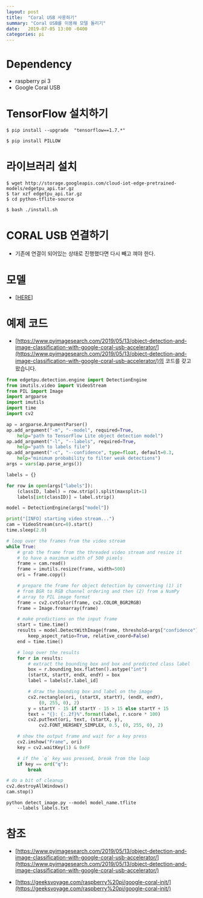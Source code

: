 ```yaml
---
layout: post
title:  "Coral USB 사용하기"
summary: "Coral USB를 이용해 모델 돌리기"
date:   2019-07-05 13:00 -0400
categories: pi
---
```


# Dependency
- raspberry pi 3
- Google Coral USB



# TensorFlow 설치하기

```
$ pip install --upgrade  "tensorflow==1.7.*"

$ pip install PILLOW
```

# 라이브러리 설치

```
$ wget http://storage.googleapis.com/cloud-iot-edge-pretrained-models/edgetpu_api.tar.gz
$ tar xzf edgetpu_api.tar.gz
$ cd python-tflite-source
```

```
$ bash ./install.sh
```

# CORAL USB 연결하기
- 기존에 연결이 되어있는 상태로 진행했다면 다시 빼고 껴야 한다.

# 모델
- [[HERE](https://coral.withgoogle.com/models/)]

# 예제 코드

- [https://www.pyimagesearch.com/2019/05/13/object-detection-and-image-classification-with-google-coral-usb-accelerator/](https://www.pyimagesearch.com/2019/05/13/object-detection-and-image-classification-with-google-coral-usb-accelerator/)의 코드를 갖고 왔습니다.

```python
from edgetpu.detection.engine import DetectionEngine
from imutils.video import VideoStream
from PIL import Image
import argparse
import imutils
import time
import cv2

ap = argparse.ArgumentParser()
ap.add_argument("-m", "--model", required=True,
	help="path to TensorFlow Lite object detection model")
ap.add_argument("-l", "--labels", required=True,
	help="path to labels file")
ap.add_argument("-c", "--confidence", type=float, default=0.3,
	help="minimum probability to filter weak detections")
args = vars(ap.parse_args())

labels = {}

for row in open(args["labels"]):
	(classID, label) = row.strip().split(maxsplit=1)
	labels[int(classID)] = label.strip()

model = DetectionEngine(args["model"])

print("[INFO] starting video stream...")
cam = VideoStream(src=0).start()
time.sleep(2.0)

# loop over the frames from the video stream
while True:
	# grab the frame from the threaded video stream and resize it
	# to have a maximum width of 500 pixels
	frame = cam.read()
	frame = imutils.resize(frame, width=500)
	ori = frame.copy()

	# prepare the frame for object detection by converting (1) it
	# from BGR to RGB channel ordering and then (2) from a NumPy
	# array to PIL image format
	frame = cv2.cvtColor(frame, cv2.COLOR_BGR2RGB)
	frame = Image.fromarray(frame)

	# make predictions on the input frame
	start = time.time()
	results = model.DetectWithImage(frame, threshold=args["confidence"],
		keep_aspect_ratio=True, relative_coord=False)
	end = time.time()

	# loop over the results
	for r in results:
		# extract the bounding box and box and predicted class label
		box = r.bounding_box.flatten().astype("int")
		(startX, startY, endX, endY) = box
		label = labels[r.label_id]

		# draw the bounding box and label on the image
		cv2.rectangle(ori, (startX, startY), (endX, endY),
			(0, 255, 0), 2)
		y = startY - 15 if startY - 15 > 15 else startY + 15
		text = "{}: {:.2f}%".format(label, r.score * 100)
		cv2.putText(ori, text, (startX, y),
			cv2.FONT_HERSHEY_SIMPLEX, 0.5, (0, 255, 0), 2)

	# show the output frame and wait for a key press
	cv2.imshow("Frame", ori)
	key = cv2.waitKey(1) & 0xFF

	# if the `q` key was pressed, break from the loop
	if key == ord("q"):
		break

# do a bit of cleanup
cv2.destroyAllWindows()
cam.stop()

```

```
python detect_image.py --model model_name.tflite
	--labels labels.txt
```


# 참조
- [https://www.pyimagesearch.com/2019/05/13/object-detection-and-image-classification-with-google-coral-usb-accelerator/](https://www.pyimagesearch.com/2019/05/13/object-detection-and-image-classification-with-google-coral-usb-accelerator/)

- [https://geeksvoyage.com/raspberry%20pi/google-coral-init/](https://geeksvoyage.com/raspberry%20pi/google-coral-init/)
